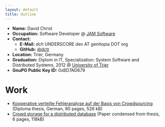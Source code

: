 ```yaml
---
layout: default
title: Outline
---
```

- **Name:** David Christ
- **Occupation:** Software Developer @ <a href="http://jam-software.com/" target="_blank">JAM Software</a>
- **Contact:**
  - **E-Mail:** dch UNDERSCORE dev AT genitopia DOT org
  - **GitHub:** [@dctr](https://github.com/dctr "github.com / dctr")
- **Location:** Trier, Germany
- **Graduation:** Diplom in IT, Specialization: System Software and Distributed Systems, 2012 @ <a href="http://www.uni-trier.de/" target="_blank">University of Trier</a>
- **GnuPG Public Key ID:** 0xBD7AD679


# Work

- [Kooperative verteilte Fehleranalyse auf der Basis von Crowdsourcing](/downloads/kooperative-verteilte-fehleranalyse-auf-der-basis-von-crowdsourcing.pdf) (Diploma thesis, German, 90 pages, 526 kB)
- [Crowd storage for a distributed database](/downloads/crowd-storage-for-a-distributed-database.pdf) (Paper condensed from thesis, 6 pages, 118kB)
